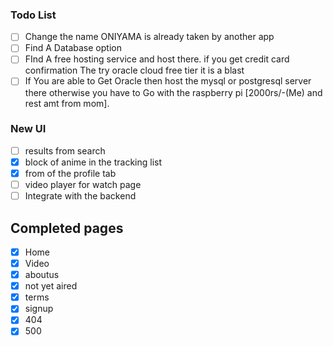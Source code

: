 ### Todo List
- [ ] Change the name ONIYAMA is already taken by another app
- [ ] Find A Database option
- [ ] FInd A free hosting service and host there.
      if you get credit card confirmation The try oracle cloud free tier it is a blast 
- [ ] If You are able to Get Oracle then host the mysql or postgresql server there otherwise you have to Go with the raspberry pi [2000rs/-(Me) and rest amt from mom].
### New UI
- [ ] results from search
- [x] block of anime in the tracking list
- [x] from of the profile tab
- [ ] video player for watch page
- [ ] Integrate with the backend
## Completed pages
- [x] Home
- [x] Video
- [x] aboutus
- [x] not yet aired
- [x] terms
- [x] signup
- [x] 404
- [x] 500
